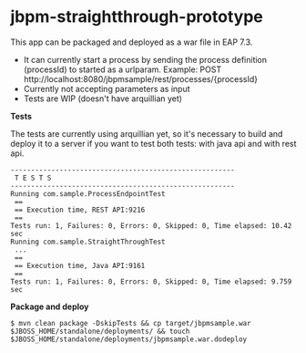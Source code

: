 # jbpm-straightthrough-prototype

This app can be packaged and deployed as a war file in EAP 7.3.

- It can currently start a process by sending the process definition (processId) to started as a urlparam. Example:
POST http://localhost:8080/jbpmsample/rest/processes/{processId}
- Currently not accepting parameters as input
- Tests are WIP (doesn't have arquillian yet)



**Tests**

The tests are currently using arquillian yet, so it's necessary to build and deploy it to a server if you want to test both tests: with java api and with rest api. 

````
-------------------------------------------------------
 T E S T S
-------------------------------------------------------
Running com.sample.ProcessEndpointTest
 ==
 == Execution time, REST API:9216
 ==
Tests run: 1, Failures: 0, Errors: 0, Skipped: 0, Time elapsed: 10.42 sec
Running com.sample.StraightThroughTest
 ... 
 ==
 == Execution time, Java API:9161
 ==
Tests run: 1, Failures: 0, Errors: 0, Skipped: 0, Time elapsed: 9.759 sec
````

**Package and deploy**

`$ mvn clean package -DskipTests && cp target/jbpmsample.war $JBOSS_HOME/standalone/deployments/ && touch $JBOSS_HOME/standalone/deployments/jbpmsample.war.dodeploy`


